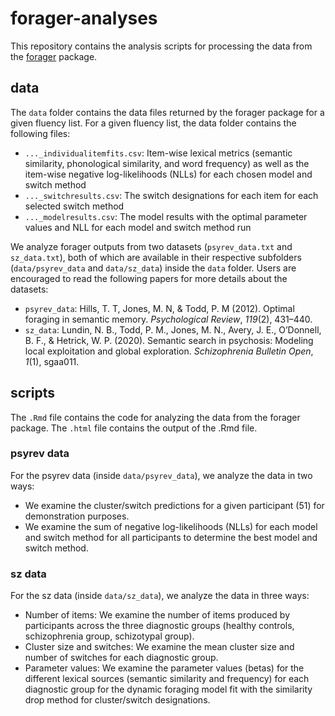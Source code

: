 # forager-analyses
This repository contains the analysis scripts for processing the data from the [forager](https://github.com/thelexiconlab/forager) package. 

## data

The `data` folder contains the data files returned by the forager package for a given fluency list. For a given fluency list, the data folder contains the following files:

* `..._individualitemfits.csv`: Item-wise lexical metrics (semantic similarity, phonological similarity, and word frequency) as well as the item-wise negative log-likelihoods (NLLs) for each chosen model and switch method
* `..._switchresults.csv`: The switch designations for each item for each selected switch method
* `..._modelresults.csv`: The model results with the optimal parameter values and NLL for each model and switch method run

We analyze forager outputs from two datasets (`psyrev_data.txt` and `sz_data.txt`), both of which are available in their respective subfolders (`data/psyrev_data` and `data/sz_data`) inside the `data` folder. Users are encouraged to read the following papers for more details about the datasets:

- `psyrev_data`: Hills, T. T, Jones, M. N, & Todd, P. M (2012). Optimal foraging in semantic memory. *Psychological Review*, *119*(2), 431–440.
- `sz_data`: Lundin, N. B., Todd, P. M., Jones, M. N., Avery, J. E., O’Donnell, B. F., & Hetrick, W. P. (2020). Semantic search in psychosis: Modeling local exploitation and global exploration. *Schizophrenia Bulletin Open*, *1*(1), sgaa011.

## scripts

The `.Rmd` file contains the code for analyzing the data from the forager package. The `.html` file contains the output of the .Rmd file.

### psyrev data

For the psyrev data (inside `data/psyrev_data`), we analyze the data in two ways:

* We examine the cluster/switch predictions for a given participant (51) for demonstration purposes.
* We examine the sum of negative log-likelihoods (NLLs) for each model and switch method for all participants to determine the best model and switch method.

### sz data

For the sz data (inside `data/sz_data`), we analyze the data in three ways:

* Number of items: We examine the number of items produced by participants across the three diagnostic groups (healthy controls, schizophrenia group, schizotypal group).
* Cluster size and switches: We examine the mean cluster size and number of switches for each diagnostic group.
* Parameter values: We examine the parameter values (betas) for the different lexical sources (semantic similarity and frequency) for each diagnostic group for the dynamic foraging model fit with the similarity drop method for cluster/switch designations.



